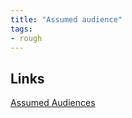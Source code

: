 ```yaml
---
title: "Assumed audience"
tags:
- rough
---
```



## Links
[Assumed Audiences](https://maggieappleton.com/assumed-audience)


